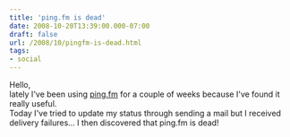 ```yaml
---
title: 'ping.fm is dead'
date: 2008-10-20T13:39:00.000-07:00
draft: false
url: /2008/10/pingfm-is-dead.html
tags: 
- social
---
```


Hello,  
lately I've been using [ping.fm](http://ping.fm) for a couple of weeks because I've found it really useful.  
Today I've tried to update my status through sending a mail but I received delivery failures... I then discovered that ping.fm is dead!